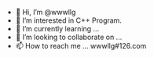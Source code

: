 - 👋 Hi, I’m @wwwllg
- 👀 I’m interested in C++ Program.
- 🌱 I’m currently learning ...
- 💞️ I’m looking to collaborate on ...
- 📫 How to reach me ... wwwllg#126.com

